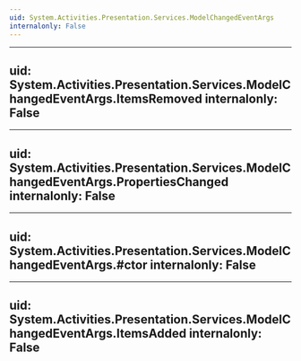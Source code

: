 ```yaml
---
uid: System.Activities.Presentation.Services.ModelChangedEventArgs
internalonly: False
---
```


---
uid: System.Activities.Presentation.Services.ModelChangedEventArgs.ItemsRemoved
internalonly: False
---

---
uid: System.Activities.Presentation.Services.ModelChangedEventArgs.PropertiesChanged
internalonly: False
---

---
uid: System.Activities.Presentation.Services.ModelChangedEventArgs.#ctor
internalonly: False
---

---
uid: System.Activities.Presentation.Services.ModelChangedEventArgs.ItemsAdded
internalonly: False
---
